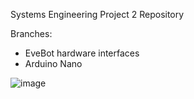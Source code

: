Systems Engineering Project 2 Repository

Branches:
  - EveBot hardware interfaces
  - Arduino Nano

![image](https://github.com/ReubenLow/sep2/assets/19279753/fb89b265-144f-4e31-b3e5-1b7c8679a3a9)
